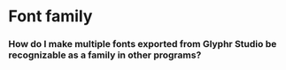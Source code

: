 # Font family

### How do I make multiple fonts exported from Glyphr Studio be recognizable as a family in other programs?